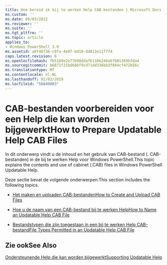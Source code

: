 ```yaml
---
title: Hoe bereid ik bij te werken Help CAB-bestanden | Microsoft Docs
ms.custom: ''
ms.date: 09/03/2012
ms.reviewer: ''
ms.suite: ''
ms.tgt_pltfrm: ''
ms.topic: article
applies_to:
- Windows PowerShell 3.0
ms.assetid: a8f48736-c9fa-4e07-bd18-dd813e11f774
caps.latest.revision: 6
ms.openlocfilehash: fb5189e2e77b90ddaf61386246a6f001369bfda4
ms.sourcegitcommit: b6871f21bd666f9cd71dd336bb3f844cf472b56c
ms.translationtype: MT
ms.contentlocale: nl-NL
ms.lasthandoff: 02/03/2019
ms.locfileid: "56849803"
---
```

# <a name="how-to-prepare-updatable-help-cab-files"></a><span data-ttu-id="dff08-102">CAB-bestanden voorbereiden voor een Help die kan worden bijgewerkt</span><span class="sxs-lookup"><span data-stu-id="dff08-102">How to Prepare Updatable Help CAB Files</span></span>

<span data-ttu-id="dff08-103">In dit onderwerp vindt u de inhoud en het gebruik van CAB-bestand (. CAB-bestanden) in de bij te werken Help voor Windows PowerShell.</span><span class="sxs-lookup"><span data-stu-id="dff08-103">This topic explains the contents and use of cabinet (.CAB) files in Windows PowerShell Updatable Help.</span></span>

<span data-ttu-id="dff08-104">Deze sectie bevat de volgende onderwerpen:</span><span class="sxs-lookup"><span data-stu-id="dff08-104">This section includes the following topics.</span></span>

- [<span data-ttu-id="dff08-105">Het maken en uploaden CAB-bestanden</span><span class="sxs-lookup"><span data-stu-id="dff08-105">How to Create and Upload CAB Files</span></span>](./how-to-create-and-upload-cab-files.md)

- [<span data-ttu-id="dff08-106">Hoe u de naam van een CAB-bestand bij te werken Help</span><span class="sxs-lookup"><span data-stu-id="dff08-106">How to Name an Updatable Help CAB File</span></span>](./how-to-name-an-updatable-help-cab-file.md)

- [<span data-ttu-id="dff08-107">Bestandstypen die zijn toegestaan in een bij te werken Help CAB-bestand</span><span class="sxs-lookup"><span data-stu-id="dff08-107">File Types Permitted in an Updatable Help CAB File</span></span>](./file-types-permitted-in-an-updatable-help-cab-file.md)

## <a name="see-also"></a><span data-ttu-id="dff08-108">Zie ook</span><span class="sxs-lookup"><span data-stu-id="dff08-108">See Also</span></span>

[<span data-ttu-id="dff08-109">Ondersteunende Help die kan worden bijgewerkt</span><span class="sxs-lookup"><span data-stu-id="dff08-109">Supporting Updatable Help</span></span>](./supporting-updatable-help.md)